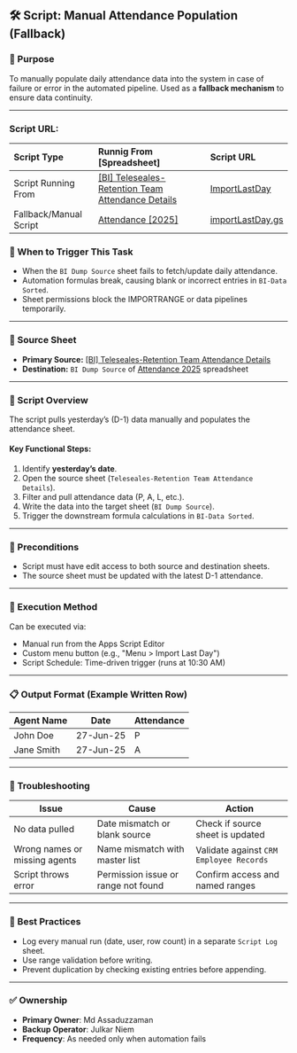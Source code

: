 ## 🛠️ Script: Manual Attendance Population (Fallback)

### 🎯 Purpose

To manually populate daily attendance data into the system in case of failure or error in the automated pipeline.
Used as a **fallback mechanism** to ensure data continuity.

---

### Script URL:

| Script Type | Runnig From [Spreadsheet] | Script URL |
|:------|:---------------|:-----------|
| Script Running From | [[BI] Teleseales-Retention Team Attendance Details](https://docs.google.com/spreadsheets/d/1SzfzZ2PnKitV-GH-8Oq-s5LG_CPlt_-HMatZ719rD7o/edit?gid=0#gid=0) | [ImportLastDay](https://script.google.com/u/0/home/projects/1jBlRz3bqdBEeuBroGcS_ApBqckh_Co6cOh4PNd_I8OukjTuhd9ctYevl/edit) |
Fallback/Manual Script | [Attendance [2025]](https://docs.google.com/spreadsheets/d/1J4rfR-v5xCYr8jZTOySYGouj4CF0LCa_m2ypNvg37Vk/edit?gid=449699715#gid=449699715) | [importLastDay.gs](https://script.google.com/u/0/home/projects/1BlIlR7TosD2ATO73mo2RigOpEPC2yL07lUKKd61T3QhXFtlH5irF8oX3/edit)|

### 📌 When to Trigger This Task

* When the `BI Dump Source` sheet fails to fetch/update daily attendance.
* Automation formulas break, causing blank or incorrect entries in `BI-Data Sorted`.
* Sheet permissions block the IMPORTRANGE or data pipelines temporarily.

---

### 🧾 Source Sheet

* **Primary Source:** [[BI] Teleseales-Retention Team Attendance Details](https://docs.google.com/spreadsheets/d/1SzfzZ2PnKitV-GH-8Oq-s5LG_CPlt_-HMatZ719rD7o/edit?gid=0#gid=0)
* **Destination:** `BI Dump Source` of [Attendance 2025](https://docs.google.com/spreadsheets/d/1J4rfR-v5xCYr8jZTOySYGouj4CF0LCa_m2ypNvg37Vk/edit?gid=449699715#gid=449699715) spreadsheet

---

### 🧰 Script Overview

The script pulls yesterday’s (D-1) data manually and populates the attendance sheet.

#### Key Functional Steps:

1. Identify **yesterday’s date**.
2. Open the source sheet (`Teleseales-Retention Team Attendance Details`).
3. Filter and pull attendance data (P, A, L, etc.).
4. Write the data into the target sheet (`BI Dump Source`).
6. Trigger the downstream formula calculations in `BI-Data Sorted`.

---

### 🛑 Preconditions

* Script must have edit access to both source and destination sheets.
* The source sheet must be updated with the latest D-1 attendance.

---

### 🧠 Execution Method

Can be executed via:

* Manual run from the Apps Script Editor
* Custom menu button (e.g., "Menu > Import Last Day")
* Script Schedule: Time-driven trigger (runs at 10:30 AM)

---

### 📋 Output Format (Example Written Row)

| Agent Name | Date      | Attendance |
| ---------- | --------- | ---------- |
| John Doe   | 27-Jun-25 | P          |
| Jane Smith | 27-Jun-25 | A          |

---

### 🧩 Troubleshooting

| Issue                         | Cause                               | Action                                  |
| ----------------------------- | ----------------------------------- | --------------------------------------- |
| No data pulled                | Date mismatch or blank source       | Check if source sheet is updated        |
| Wrong names or missing agents | Name mismatch with master list      | Validate against `CRM Employee Records` |
| Script throws error           | Permission issue or range not found | Confirm access and named ranges         |

---

### 🧼 Best Practices

* Log every manual run (date, user, row count) in a separate `Script Log` sheet.
* Use range validation before writing.
* Prevent duplication by checking existing entries before appending.

---

### ✅ Ownership

* **Primary Owner**: Md Assaduzzaman
* **Backup Operator**: Julkar Niem
* **Frequency**: As needed only when automation fails
